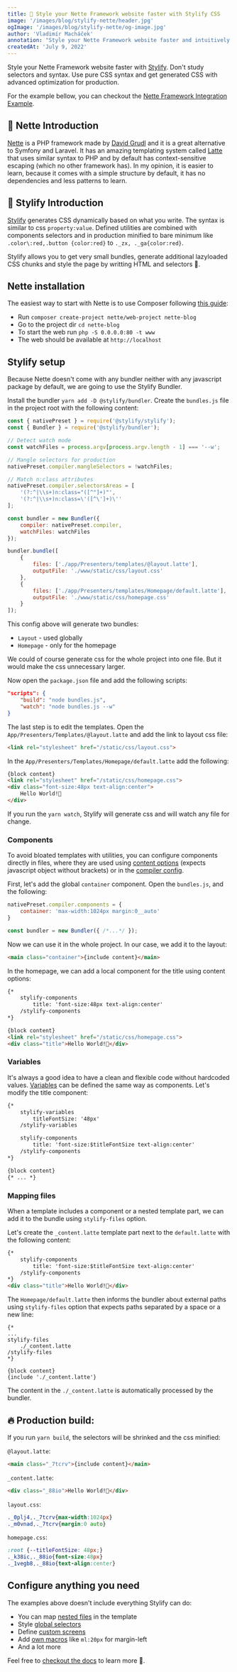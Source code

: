 ```yaml
---
title: 🚀 Style your Nette Framework website faster with Stylify CSS
image: '/images/blog/stylify-nette/header.jpg'
ogImage: '/images/blog/stylify-nette/og-image.jpg'
author: 'Vladimír Macháček'
annotation: "Style your Nette Framework website faster and intuitively with Stylify."
createdAt: 'July 9, 2022'
---
```


Style your Nette Framework website faster with [Stylify](https://stylifycss.com). Don't study selectors and syntax. Use pure CSS syntax and get generated CSS with advanced optimization for production.

For the example bellow, you can checkout the [Nette Framework Integration Example](https://github.com/stylify/integrations-examples/tree/master/nette).

## 🚀 Nette Introduction
[Nette](https://nette.org/en/) is a PHP framework made by [David Grudl](https://twitter.com/DavidGrudl) and it is a great alternative to Symfony and Laravel. It has an amazing templating system called [Latte](https://latte.nette.org/) that uses similar syntax to PHP and by default has context-sensitive escaping (which no other framework has). In my opinion, it is easier to learn, because it comes with a simple structure by default, it has no dependencies and less patterns to learn.

## 💎 Stylify Introduction
[Stylify](https://stylifycss.com) generates CSS dynamically based on what you write. The syntax is similar to css `property:value`. Defined utilities are combined with components selectors and in production minified to bare minimum like `.color\:red,.button {color:red}` to `._zx, ._ga{color:red}`.

Stylify allows you to get very small bundles, generate additional lazyloaded CSS chunks and style the page by writting HTML and selectors 🤟.

## Nette installation
The easiest way to start with Nette is to use Composer following [this guide](https://doc.nette.org/en/quickstart/getting-started):
- Run `composer create-project nette/web-project nette-blog`
- Go to the project dir `cd nette-blog`
- To start the web run `php -S 0.0.0.0:80 -t www`
- The web should be available at `http://localhost`

## Stylify setup
Because Nette doesn't come with any bundler neither with any javascript package by default, we are going to use the Stylify Bundler.

Install the bundler `yarn add -D @stylify/bundler`.
Create the `bundles.js` file in the project root with the following content:

```js
const { nativePreset } = require('@stylify/stylify');
const { Bundler } = require('@stylify/bundler');

// Detect watch mode
const watchFiles = process.argv[process.argv.length - 1] === '--w';

// Mangle selectors for production
nativePreset.compiler.mangleSelectors = !watchFiles;

// Match n:class attributes
nativePreset.compiler.selectorsAreas = [
    '(?:^|\\s+)n:class="([^"]+)"',
    '(?:^|\\s+)n:class=\'([^\']+)\''
];

const bundler = new Bundler({
	compiler: nativePreset.compiler,
	watchFiles: watchFiles
});

bundler.bundle([
	{
		files: ['./app/Presenters/templates/@layout.latte'],
		outputFile: './www/static/css/layout.css'
	},
	{
		files: ['./app/Presenters/templates/Homepage/default.latte'],
		outputFile: './www/static/css/homepage.css'
	}
]);
```
This config above will generate two bundles:
- `Layout` - used globally
- `Homepage` - only for the homepage

We could of course generate css for the whole project into one file. But it would make the css unnecessary larger.

Now open the `package.json` file and add the following scripts:

```json
"scripts": {
    "build": "node bundles.js",
    "watch": "node bundles.js --w"
}
```

The last step is to edit the templates. Open the `App/Presenters/Templates/@layout.latte` and add the link to layout css file:
```html
<link rel="stylesheet" href="/static/css/layout.css">
```
In the `App/Presenters/Templates/Homepage/default.latte` add the following:

```html
{block content}
<link rel="stylesheet" href="/static/css/homepage.css">
<div class="font-size:48px text-align:center">
    Hello World!🎉
</div>
```

If you run the `yarn watch`, Stylify will generate css and will watch any file for change.

### Components
To avoid bloated templates with utilities, you can configure
components directly in files, where they are used using [content options](https://stylifycss.com/docs/get-started#defining-a-component) (expects javascript object without brackets) or in the [compiler config](https://stylifycss.com/docs/get-started#defining-a-component).

First, let's add the global `container` component. Open the `bundles.js`, and the following:

```js
nativePreset.compiler.components = {
    container: 'max-width:1024px margin:0__auto'
}

const bundler = new Bundler({ /*...*/ });
```
Now we can use it in the whole project. In our case, we add it to the layout:

```html
<main class="container">{include content}</main>
```

In the homepage, we can add a local component for the title using content options:

```html
{*
    stylify-components
        title: 'font-size:48px text-align:center'
    /stylify-components
*}

{block content}
<link rel="stylesheet" href="/static/css/homepage.css">
<div class="title">Hello World!🎉</div>
```

### Variables
It's always a good idea to have a clean and flexible code without hardcoded values. [Variables](https://stylifycss.com/docs/get-started#adding-a-variable) can be defined the same way as components. Let's modify the title component:

```html
{*
    stylify-variables
        titleFontSize: '48px'
    /stylify-variables

    stylify-components
        title: 'font-size:$titleFontSize text-align:center'
    /stylify-components
*}

{block content}
{* ... *}
```

### Mapping files
When a template includes a component or a nested template part, we can add it to the bundle using `stylify-files` option.

Let's create the `_content.latte` template part next to the `default.latte` with the following content:

```html
{*
	stylify-components
		title: 'font-size:$titleFontSize text-align:center'
	/stylify-components
*}
<div class="title">Hello World!🎉</div>
```

The `Homepage/default.latte` then informs the bundler about external paths using `stylify-files` option that expects paths separated by a space or a new line:
```
{*
...
stylify-files
    ./_content.latte
/stylify-files
*}

{block content}
{include './_content.latte'}
```

The content in the `./_content.latte` is automatically processed by the bundler.

## 🔥 Production build:
If you run `yarn build`, the selectors will be shrinked and the css minified:

`@layout.latte`:
```html
<main class="_7tcrv">{include content}</main>
```

`_content.latte`:
```html
<div class="_88io">Hello World!🎉</div>
```

`layout.css`:
```css
._0plj4,._7tcrv{max-width:1024px}
._m0vnad,._7tcrv{margin:0 auto}
```

`homepage.css`:
```css
:root {--titleFontSize: 48px;}
._k38ic,._88io{font-size:48px}
._1vegb8,._88io{text-align:center}
```


## Configure anything you need
The examples above doesn't include everything Stylify can do:
- You can map [nested files](https://stylifycss.com/docs/bundler#files-content-option) in the template
- Style [global selectors](https://stylifycss.com/docs/stylify/compiler#plainselectors)
- Define [custom screens](https://stylifycss.com/docs/stylify/compiler#screens)
- Add [own macros](https://stylifycss.com/docs/stylify/compiler#macros) like `ml:20px` for margin-left
- And a lot more

Feel free to [checkout the docs](https://stylifycss.com/docs/get-started) to learn more 💎.
